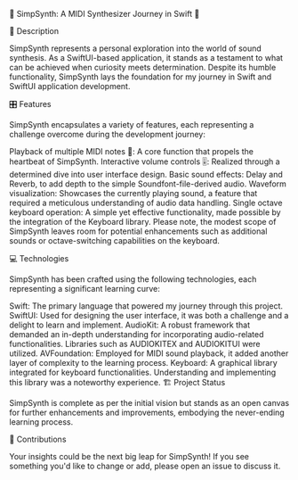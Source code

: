 🎹 SimpSynth: A MIDI Synthesizer Journey in Swift 🎵

📝 Description

SimpSynth represents a personal exploration into the world of sound synthesis. As a SwiftUI-based application, it stands as a testament to what can be achieved when curiosity meets determination. Despite its humble functionality, SimpSynth lays the foundation for my journey in Swift and SwiftUI application development.

🎛️ Features

SimpSynth encapsulates a variety of features, each representing a challenge overcome during the development journey:

Playback of multiple MIDI notes 🎼: A core function that propels the heartbeat of SimpSynth.
Interactive volume controls 🎚️: Realized through a determined dive into user interface design.
Basic sound effects: Delay and Reverb, to add depth to the simple Soundfont-file-derived audio.
Waveform visualization: Showcases the currently playing sound, a feature that required a meticulous understanding of audio data handling.
Single octave keyboard operation: A simple yet effective functionality, made possible by the integration of the Keyboard library.
Please note, the modest scope of SimpSynth leaves room for potential enhancements such as additional sounds or octave-switching capabilities on the keyboard.

💻 Technologies

SimpSynth has been crafted using the following technologies, each representing a significant learning curve:

Swift: The primary language that powered my journey through this project.
SwiftUI: Used for designing the user interface, it was both a challenge and a delight to learn and implement.
AudioKit: A robust framework that demanded an in-depth understanding for incorporating audio-related functionalities. Libraries such as AUDIOKITEX and AUDIOKITUI were utilized.
AVFoundation: Employed for MIDI sound playback, it added another layer of complexity to the learning process.
Keyboard: A graphical library integrated for keyboard functionalities. Understanding and implementing this library was a noteworthy experience.
🏗️ Project Status

SimpSynth is complete as per the initial vision but stands as an open canvas for further enhancements and improvements, embodying the never-ending learning process.

🤝 Contributions

Your insights could be the next big leap for SimpSynth! If you see something you'd like to change or add, please open an issue to discuss it.
